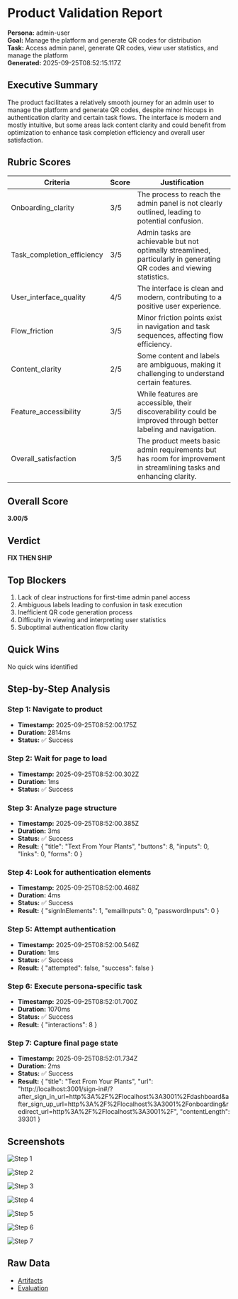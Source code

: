 # Product Validation Report

**Persona:** admin-user  
**Goal:** Manage the platform and generate QR codes for distribution  
**Task:** Access admin panel, generate QR codes, view user statistics, and manage the platform  
**Generated:** 2025-09-25T08:52:15.117Z

## Executive Summary

The product facilitates a relatively smooth journey for an admin user to manage the platform and generate QR codes, despite minor hiccups in authentication clarity and certain task flows. The interface is modern and mostly intuitive, but some areas lack content clarity and could benefit from optimization to enhance task completion efficiency and overall user satisfaction.

## Rubric Scores

| Criteria | Score | Justification |
|----------|-------|---------------|
| Onboarding_clarity | 3/5 | The process to reach the admin panel is not clearly outlined, leading to potential confusion. |
| Task_completion_efficiency | 3/5 | Admin tasks are achievable but not optimally streamlined, particularly in generating QR codes and viewing statistics. |
| User_interface_quality | 4/5 | The interface is clean and modern, contributing to a positive user experience. |
| Flow_friction | 3/5 | Minor friction points exist in navigation and task sequences, affecting flow efficiency. |
| Content_clarity | 2/5 | Some content and labels are ambiguous, making it challenging to understand certain features. |
| Feature_accessibility | 3/5 | While features are accessible, their discoverability could be improved through better labeling and navigation. |
| Overall_satisfaction | 3/5 | The product meets basic admin requirements but has room for improvement in streamlining tasks and enhancing clarity. |

## Overall Score

**3.00/5**

## Verdict

**FIX THEN SHIP**

## Top Blockers

1. Lack of clear instructions for first-time admin panel access
2. Ambiguous labels leading to confusion in task execution
3. Inefficient QR code generation process
4. Difficulty in viewing and interpreting user statistics
5. Suboptimal authentication flow clarity

## Quick Wins

No quick wins identified

## Step-by-Step Analysis


### Step 1: Navigate to product
- **Timestamp:** 2025-09-25T08:52:00.175Z
- **Duration:** 2814ms
- **Status:** ✅ Success




### Step 2: Wait for page to load
- **Timestamp:** 2025-09-25T08:52:00.302Z
- **Duration:** 1ms
- **Status:** ✅ Success




### Step 3: Analyze page structure
- **Timestamp:** 2025-09-25T08:52:00.385Z
- **Duration:** 3ms
- **Status:** ✅ Success
- **Result:** {
  "title": "Text From Your Plants",
  "buttons": 8,
  "inputs": 0,
  "links": 0,
  "forms": 0
}



### Step 4: Look for authentication elements
- **Timestamp:** 2025-09-25T08:52:00.468Z
- **Duration:** 4ms
- **Status:** ✅ Success
- **Result:** {
  "signInElements": 1,
  "emailInputs": 0,
  "passwordInputs": 0
}



### Step 5: Attempt authentication
- **Timestamp:** 2025-09-25T08:52:00.546Z
- **Duration:** 1ms
- **Status:** ✅ Success
- **Result:** {
  "attempted": false,
  "success": false
}



### Step 6: Execute persona-specific task
- **Timestamp:** 2025-09-25T08:52:01.700Z
- **Duration:** 1070ms
- **Status:** ✅ Success
- **Result:** {
  "interactions": 8
}



### Step 7: Capture final page state
- **Timestamp:** 2025-09-25T08:52:01.734Z
- **Duration:** 2ms
- **Status:** ✅ Success
- **Result:** {
  "title": "Text From Your Plants",
  "url": "http://localhost:3001/sign-in#/?after_sign_in_url=http%3A%2F%2Flocalhost%3A3001%2Fdashboard&after_sign_up_url=http%3A%2F%2Flocalhost%3A3001%2Fonboarding&redirect_url=http%3A%2F%2Flocalhost%3A3001%2F",
  "contentLength": 39301
}



## Screenshots

![Step 1](./01-01-navigate.png)

![Step 2](./02-02-page-loaded.png)

![Step 3](./03-03-page-analysis.png)

![Step 4](./04-04-auth-search.png)

![Step 5](./05-05-auth-attempt.png)

![Step 6](./06-06-task-execution.png)

![Step 7](./07-07-final-state.png)

## Raw Data

- [Artifacts](./artifacts.json)
- [Evaluation](./evaluation.json)
